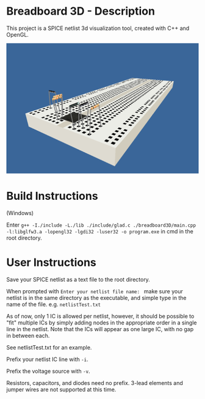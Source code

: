 # Breadboard 3D - Description

This project is a SPICE netlist 3d visualization tool, created with C++ and OpenGL. 

![image](/textures/breadboard3Dim.png)

# Build Instructions
(Windows)

Enter ````g++ -I./include -L./lib ./include/glad.c ./breadboard3D/main.cpp -l:libglfw3.a -lopengl32 -lgdi32 -luser32 -o program.exe```` in cmd in the root directory.

# User Instructions

Save your SPICE netlist as a text file to the root directory. 

When prompted with ````Enter your netlist file name: ```` make sure your netlist is in the same directory as the executable, and simple type in the name of the file. e.g. ````netlistTest.txt````

As of now, only 1 IC is allowed per netlist, however, it should be possible to "fit" multiple ICs by simply adding nodes in the appropriate order in a single line in the netlist. 
Note that the ICs will appear as one large IC, with no gap in between each.  

See netlistTest.txt for an example. 

Prefix your netlist IC line with ````-i````.

Prefix the voltage source with ````-v````.

Resistors, capacitors, and diodes need no prefix. 3-lead elements and jumper wires are not supported at this time. 